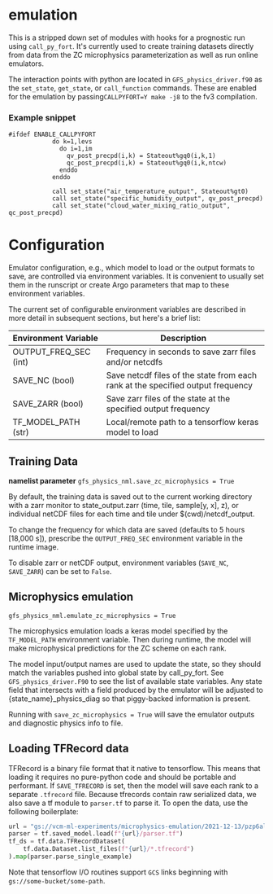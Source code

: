 emulation
=========

This is a stripped down set of modules with hooks for a prognostic run using `call_py_fort`.  It's currently used to create training datasets directly from data from the ZC microphysics parameterization as well as run online emulators.

The interaction points with python are located in `GFS_physics_driver.f90` as the `set_state`, `get_state`, or `call_function` commands.  These are enabled for the emulation by passing`CALLPYFORT=Y make -j8` to the fv3 compilation.

### Example snippet

```
#ifdef ENABLE_CALLPYFORT
            do k=1,levs
              do i=1,im
                qv_post_precpd(i,k) = Stateout%gq0(i,k,1)
                qc_post_precpd(i,k) = Stateout%gq0(i,k,ntcw)
              enddo
            enddo

            call set_state("air_temperature_output", Stateout%gt0)
            call set_state("specific_humidity_output", qv_post_precpd)
            call set_state("cloud_water_mixing_ratio_output", qc_post_precpd)
```

# Configuration

Emulator configuration, e.g., which model to load or the output formats to save, are controlled via environment variables.  It is convenient to usually set them in the runscript or create Argo parameters that map to these environment variables.

The current set of configurable environment variables are described in more detail in subsequent sections, but here's a brief list:

| Environment Variable     |    Description    |
| -------------------------|-------------------|
| OUTPUT_FREQ_SEC (int)| Frequency in seconds to save zarr files and/or netcdfs |
| SAVE_NC (bool) | Save netcdf files of the state from each rank at the specified output frequency |
| SAVE_ZARR (bool) | Save zarr files of the state at the specified output frequency |
| TF_MODEL_PATH (str) | Local/remote path to a tensorflow keras model to load |

## Training Data

**namelist parameter**
`gfs_physics_nml.save_zc_microphysics = True`

By default, the training data is saved out to the current working directory with a zarr monitor to state_output.zarr (time, tile, sample[y, x], z), or individual netCDF files for each time and tile under $(cwd)/netcdf_output.

To change the frequency for which data are saved (defaults to 5 hours [18,000 s]), prescribe the `OUTPUT_FREQ_SEC` environment variable in the runtime image.

To disable zarr or netCDF output, environment variables (`SAVE_NC`, `SAVE_ZARR`) can be set to `False`.

## Microphysics emulation

`gfs_physics_nml.emulate_zc_microphysics = True`

The microphysics emulation loads a keras model specified by the `TF_MODEL_PATH` environment variable.  Then during runtime, the model will make microphysical predictions for the ZC scheme on each rank.

The model input/output names are used to update the state, so they should match the variables pushed into global state by call_py_fort.  See `GFS_physics_driver.F90` to see the list of available state variables.  Any state field that intersects with a field produced by the emulator will be adjusted to {state_name}_physics_diag so that piggy-backed information is present.

Running with `save_zc_microphysics = True` will save the emulator outputs and diagnostic physics info to file.


## Loading TFRecord data

TFRecord is a binary file format that it native to tensorflow. This means that
loading it requires no pure-python code and should be portable and performant.
If `SAVE_TFRECORD` is set, then the model will save each rank to a separate
`.tfrecord` file. Because tfrecords contain raw serialized data, we also save a
tf module to `parser.tf` to parse it. To open the data, use the
following boilerplate:

```python
url = "gs://vcm-ml-experiments/microphysics-emulation/2021-12-13/pzp6alfw/artifacts/20160611.000000/tfrecords"
parser = tf.saved_model.load(f"{url}/parser.tf")
tf_ds = tf.data.TFRecordDataset(
    tf.data.Dataset.list_files(f"{url}/*.tfrecord")
).map(parser.parse_single_example)
```

Note that tensorflow I/O routines support `GCS` links beginning with
`gs://some-bucket/some-path`.
